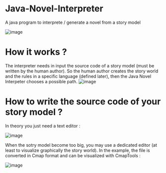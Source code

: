 # Java-Novel-Interpreter
A java program to interprete / generate a novel from a story model

![image](https://github.com/JNovGen/Java-Novel-Interpreter/assets/120131145/574dab06-cc5c-4435-8d9f-2a3cb8515f09)

# How it works ?
The interpreter needs in input the source code of a story model (must be written by the human author). So the human author creates the story world and the rules in a specific language (defined later), then the Java Novel Interpeter chooses a possible path.
![image](https://github.com/JNovGen/Java-Novel-Interpreter/assets/120131145/1a696fe3-c8be-4c6b-aa08-59e381369f0d)

# How to write the source code of your story model ?
In theory you just need a text editor :

![image](https://github.com/JNovGen/Java-Novel-Interpreter/assets/120131145/57cdbecc-9ae4-46a4-b4f0-723a2fc5b211)

When the sotry model become too big, you may use a dedicated editor (at least to visualize graphically the story world). In the example, the file is converted in Cmap format and can be visualized with CmapTools :

![image](https://github.com/JNovGen/Java-Novel-Interpreter/assets/120131145/5f1997ea-c9c6-48d2-9fc7-9d460d6ab822)



